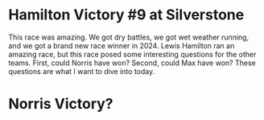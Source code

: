 # Hamilton Victory #9 at Silverstone
This race was amazing. We got dry battles, we got wet weather running, and we got a brand new race winner in 2024. Lewis Hamilton ran an amazing race, but this race posed some interesting questions for the other 
teams. First, could Norris have won? Second, could Max have won? These questions are what I want to dive into today. 

# Norris Victory?
